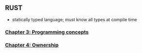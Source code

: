 ## RUST
- statically typed language; must know all types at compile time

### [Chapter 3: Programming concepts](chap3/notes.md)
### [Chapter 4: Ownership](chap4/notes.md)